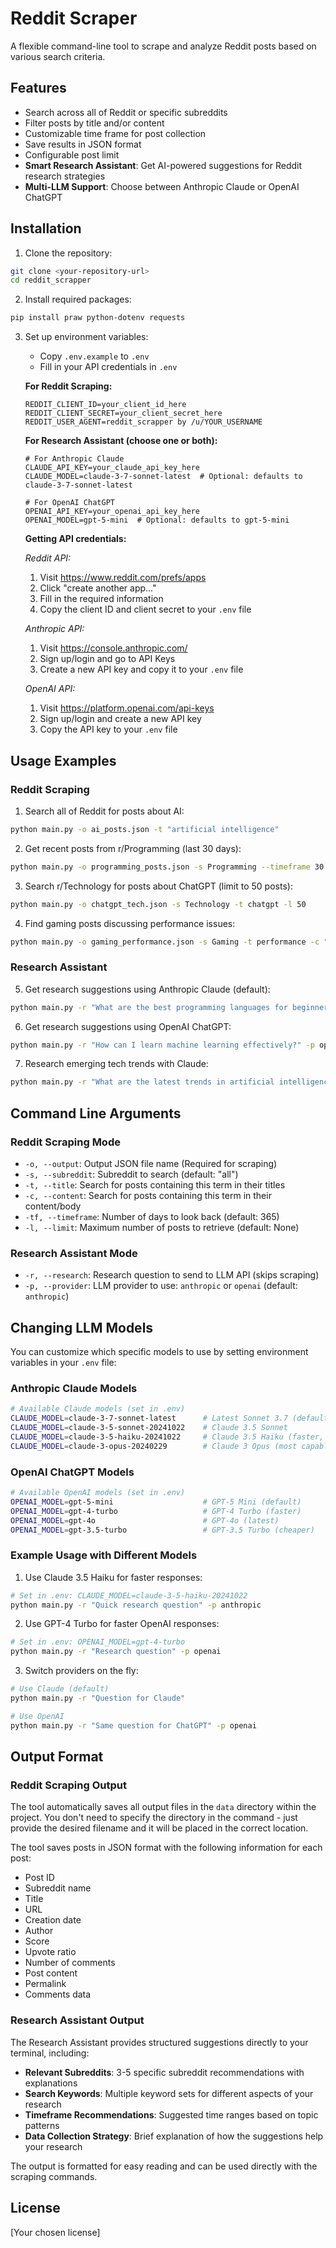 # Reddit Scraper

A flexible command-line tool to scrape and analyze Reddit posts based on various search criteria.

## Features

- Search across all of Reddit or specific subreddits
- Filter posts by title and/or content
- Customizable time frame for post collection
- Save results in JSON format
- Configurable post limit
- **Smart Research Assistant**: Get AI-powered suggestions for Reddit research strategies
- **Multi-LLM Support**: Choose between Anthropic Claude or OpenAI ChatGPT

## Installation

1. Clone the repository:
```bash
git clone <your-repository-url>
cd reddit_scrapper
```

2. Install required packages:
```bash
pip install praw python-dotenv requests
```

3. Set up environment variables:
   - Copy `.env.example` to `.env`
   - Fill in your API credentials in `.env`

   **For Reddit Scraping:**
   ```
   REDDIT_CLIENT_ID=your_client_id_here
   REDDIT_CLIENT_SECRET=your_client_secret_here
   REDDIT_USER_AGENT=reddit_scrapper by /u/YOUR_USERNAME
   ```

   **For Research Assistant (choose one or both):**
   ```
   # For Anthropic Claude
   CLAUDE_API_KEY=your_claude_api_key_here
   CLAUDE_MODEL=claude-3-7-sonnet-latest  # Optional: defaults to claude-3-7-sonnet-latest

   # For OpenAI ChatGPT
   OPENAI_API_KEY=your_openai_api_key_here
   OPENAI_MODEL=gpt-5-mini  # Optional: defaults to gpt-5-mini
   ```

   **Getting API credentials:**
   
   *Reddit API:*
   1. Visit https://www.reddit.com/prefs/apps
   2. Click "create another app..."
   3. Fill in the required information
   4. Copy the client ID and client secret to your `.env` file

   *Anthropic API:*
   1. Visit https://console.anthropic.com/
   2. Sign up/login and go to API Keys
   3. Create a new API key and copy it to your `.env` file

   *OpenAI API:*
   1. Visit https://platform.openai.com/api-keys
   2. Sign up/login and create a new API key
   3. Copy the API key to your `.env` file

## Usage Examples

### Reddit Scraping

1. Search all of Reddit for posts about AI:
```bash
python main.py -o ai_posts.json -t "artificial intelligence"
```

2. Get recent posts from r/Programming (last 30 days):
```bash
python main.py -o programming_posts.json -s Programming --timeframe 30
```

3. Search r/Technology for posts about ChatGPT (limit to 50 posts):
```bash
python main.py -o chatgpt_tech.json -s Technology -t chatgpt -l 50
```

4. Find gaming posts discussing performance issues:
```bash
python main.py -o gaming_performance.json -s Gaming -t performance -c "fps|lag|stuttering"
```

### Research Assistant

5. Get research suggestions using Anthropic Claude (default):
```bash
python main.py -r "What are the best programming languages for beginners?"
```

6. Get research suggestions using OpenAI ChatGPT:
```bash
python main.py -r "How can I learn machine learning effectively?" -p openai
```

7. Research emerging tech trends with Claude:
```bash
python main.py -r "What are the latest trends in artificial intelligence?" -p anthropic
```

## Command Line Arguments

### Reddit Scraping Mode
- `-o, --output`: Output JSON file name (Required for scraping)
- `-s, --subreddit`: Subreddit to search (default: "all")
- `-t, --title`: Search for posts containing this term in their titles
- `-c, --content`: Search for posts containing this term in their content/body
- `-tf, --timeframe`: Number of days to look back (default: 365)
- `-l, --limit`: Maximum number of posts to retrieve (default: None)

### Research Assistant Mode
- `-r, --research`: Research question to send to LLM API (skips scraping)
- `-p, --provider`: LLM provider to use: `anthropic` or `openai` (default: `anthropic`)

## Changing LLM Models

You can customize which specific models to use by setting environment variables in your `.env` file:

### Anthropic Claude Models
```bash
# Available Claude models (set in .env)
CLAUDE_MODEL=claude-3-7-sonnet-latest      # Latest Sonnet 3.7 (default)
CLAUDE_MODEL=claude-3-5-sonnet-20241022    # Claude 3.5 Sonnet
CLAUDE_MODEL=claude-3-5-haiku-20241022     # Claude 3.5 Haiku (faster, cheaper)
CLAUDE_MODEL=claude-3-opus-20240229        # Claude 3 Opus (most capable)
```

### OpenAI ChatGPT Models  
```bash
# Available OpenAI models (set in .env)
OPENAI_MODEL=gpt-5-mini                    # GPT-5 Mini (default)
OPENAI_MODEL=gpt-4-turbo                   # GPT-4 Turbo (faster)
OPENAI_MODEL=gpt-4o                        # GPT-4o (latest)
OPENAI_MODEL=gpt-3.5-turbo                 # GPT-3.5 Turbo (cheaper)
```

### Example Usage with Different Models

1. Use Claude 3.5 Haiku for faster responses:
```bash
# Set in .env: CLAUDE_MODEL=claude-3-5-haiku-20241022
python main.py -r "Quick research question" -p anthropic
```

2. Use GPT-4 Turbo for faster OpenAI responses:
```bash
# Set in .env: OPENAI_MODEL=gpt-4-turbo  
python main.py -r "Research question" -p openai
```

3. Switch providers on the fly:
```bash
# Use Claude (default)
python main.py -r "Question for Claude"

# Use OpenAI
python main.py -r "Same question for ChatGPT" -p openai
```

## Output Format

### Reddit Scraping Output

The tool automatically saves all output files in the `data` directory within the project. You don't need to specify the directory in the command - just provide the desired filename and it will be placed in the correct location.

The tool saves posts in JSON format with the following information for each post:
- Post ID
- Subreddit name
- Title
- URL
- Creation date
- Author
- Score
- Upvote ratio
- Number of comments
- Post content
- Permalink
- Comments data

### Research Assistant Output

The Research Assistant provides structured suggestions directly to your terminal, including:

- **Relevant Subreddits**: 3-5 specific subreddit recommendations with explanations
- **Search Keywords**: Multiple keyword sets for different aspects of your research
- **Timeframe Recommendations**: Suggested time ranges based on topic patterns  
- **Data Collection Strategy**: Brief explanation of how the suggestions help your research

The output is formatted for easy reading and can be used directly with the scraping commands.

## License

[Your chosen license]
